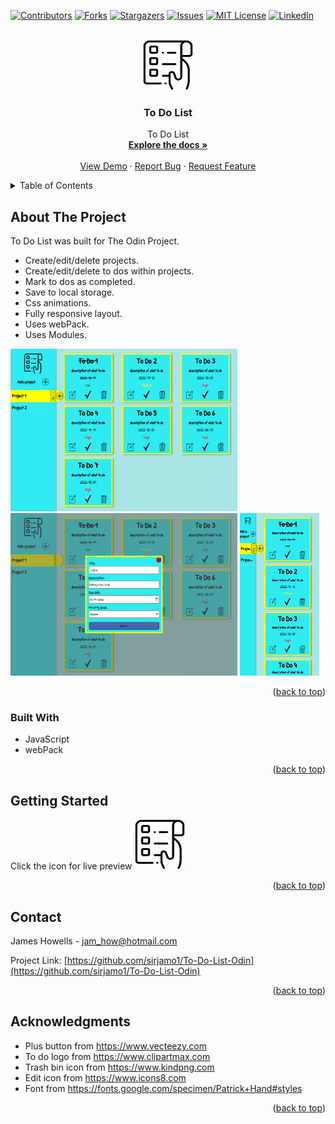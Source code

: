 
<a name="readme-top"></a>

[![Contributors][contributors-shield]][contributors-url]
[![Forks][forks-shield]][forks-url]
[![Stargazers][stars-shield]][stars-url]
[![Issues][issues-shield]][issues-url]
[![MIT License][license-shield]][license-url]
[![LinkedIn][linkedin-shield]][linkedin-url]

<!-- PROJECT LOGO -->
<br />
<div align="center">
  <a href="https://github.com/sirjamo1.io/To-Do-List-Odin">
    <img src="src/assets/images/to-do-list-logo.png"  alt="Logo" width="80" height="80" style="background-color:rgb(48, 235, 241); border-radius: 6px">
  </a>

<h3 align="center">To Do List</h3>

  <p align="center">
    To Do List
    <br />
    <a href="https://github.com/sirjamo1/To-Do-List-Odin"><strong>Explore the docs »</strong></a>
    <br />
    <br />
    <a href="https://github.com/sirjamo1.io/To-Do-List-Odin">View Demo</a>
    ·
    <a href="https://github.com/sirjamo1/To-Do-List-Odin/issues">Report Bug</a>
    ·
    <a href="https://github.com/sirjamo1/To-Do-List-Odin/issues">Request Feature</a>
  </p>
</div>

<!-- TABLE OF CONTENTS -->
<details>
  <summary>Table of Contents</summary>
  <ol>
    <li>
      <a href="#about-the-project">About The Project</a>
      <ul>
        <li><a href="#built-with">Built With</a></li>
      </ul>
    </li>
    <li>
      <a href="#getting-started">Getting Started</a>
    </li>
    <li><a href="#contact">Contact</a></li>
    <li><a href="#acknowledgments">Acknowledgments</a></li>
  </ol>
</details>

<!-- ABOUT THE PROJECT -->

## About The Project

To Do List was built for The Odin Project.

-   Create/edit/delete projects.
-   Create/edit/delete to dos within projects.
-   Mark to dos as completed.
-   Save to local storage.
-   Css animations.
-   Fully responsive layout.
-   Uses webPack.
-   Uses Modules.

<img src="src/assets/screenshots/projectOneShot.png" alt="Screen shot one" height="260" >
<img src="src/assets/screenshots/addProjectShot.png" alt="Screen shot two" height="260">
<img src="src/assets/screenshots/mobileScreenShot.png" alt="Screen shot mobile" height="260">

<p align="right">(<a href="#readme-top">back to top</a>)</p>

### Built With

-   JavaScript
-   webPack

<p align="right">(<a href="#readme-top">back to top</a>)</p>

<!-- GETTING STARTED -->

## Getting Started

Click the icon for live preview
 <a href="https://github.com/sirjamo1.io/To-Do-List-Odin">
    <img src="src/assets/images/to-do-list-logo.png"  alt="Logo" width="80" height="80" style="background-color:rgb(48, 235, 241); border-radius: 6px">
  </a>
<p align="right">(<a href="#readme-top">back to top</a>)</p>

<!-- CONTACT -->

## Contact

James Howells - jam_how@hotmail.com

Project Link: [https://github.com/sirjamo1/To-Do-List-Odin](https://github.com/sirjamo1/To-Do-List-Odin)

<p align="right">(<a href="#readme-top">back to top</a>)</p>

<!-- ACKNOWLEDGMENTS -->

## Acknowledgments

-   Plus button from https://www.vecteezy.com
-   To do logo from https://www.clipartmax.com
-   Trash bin icon from https://www.kindpng.com
-   Edit icon from https://www.icons8.com
-   Font from https://fonts.google.com/specimen/Patrick+Hand#styles

<p align="right">(<a href="#readme-top">back to top</a>)</p>

<!-- MARKDOWN LINKS & IMAGES -->
<!-- https://www.markdownguide.org/basic-syntax/#reference-style-links -->

[contributors-shield]: https://img.shields.io/github/contributors/sirjamo1/To-Do-List-Odin.svg?style=for-the-badge
[contributors-url]: https://github.com/sirjamo1/To-Do-List-Odin/graphs/contributors
[forks-shield]: https://img.shields.io/github/forks/sirjamo1/To-Do-List-Odin.svg?style=for-the-badge
[forks-url]: https://github.com/sirjamo1/To-Do-List-Odin/network/members
[stars-shield]: https://img.shields.io/github/stars/sirjamo1/To-Do-List-Odin.svg?style=for-the-badge
[stars-url]: https://github.com/sirjamo1/To-Do-List-Odin/stargazers
[issues-shield]: https://img.shields.io/github/issues/sirjamo1/To-Do-List-Odin.svg?style=for-the-badge
[issues-url]: https://github.com/sirjamo1/To-Do-List-Odin/issues
[license-shield]: https://img.shields.io/github/license/sirjamo1/To-Do-List-Odin.svg?style=for-the-badge
[license-url]: https://github.com/sirjamo1/To-Do-List-Odin/blob/master/LICENSE.txt
[linkedin-shield]: https://img.shields.io/badge/-LinkedIn-black.svg?style=for-the-badge&logo=linkedin&colorB=555
[linkedin-url]: https://linkedin.com/in/linkedin_username
[product-screenshot]: images/screenshot.png
[next.js]: https://img.shields.io/badge/next.js-000000?style=for-the-badge&logo=nextdotjs&logoColor=white
[next-url]: https://nextjs.org/
[react.js]: https://img.shields.io/badge/React-20232A?style=for-the-badge&logo=react&logoColor=61DAFB
[react-url]: https://reactjs.org/
[vue.js]: https://img.shields.io/badge/Vue.js-35495E?style=for-the-badge&logo=vuedotjs&logoColor=4FC08D
[vue-url]: https://vuejs.org/
[angular.io]: https://img.shields.io/badge/Angular-DD0031?style=for-the-badge&logo=angular&logoColor=white
[angular-url]: https://angular.io/
[svelte.dev]: https://img.shields.io/badge/Svelte-4A4A55?style=for-the-badge&logo=svelte&logoColor=FF3E00
[svelte-url]: https://svelte.dev/
[laravel.com]: https://img.shields.io/badge/Laravel-FF2D20?style=for-the-badge&logo=laravel&logoColor=white
[laravel-url]: https://laravel.com
[bootstrap.com]: https://img.shields.io/badge/Bootstrap-563D7C?style=for-the-badge&logo=bootstrap&logoColor=white
[bootstrap-url]: https://getbootstrap.com
[jquery.com]: https://img.shields.io/badge/jQuery-0769AD?style=for-the-badge&logo=jquery&logoColor=white
[jquery-url]: https://jquery.com
